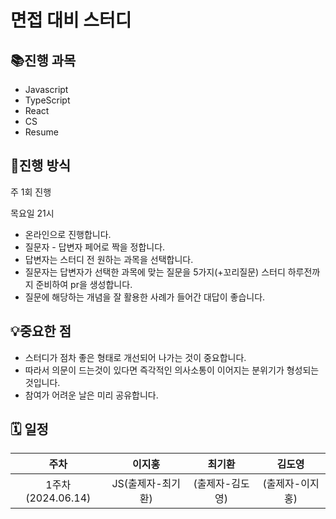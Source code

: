 # 면접 대비 스터디

## 📚진행 과목
* Javascript
* TypeScript
* React
* CS
* Resume

## 📍진행 방식
주 1회 진행

목요일 21시
- 온라인으로 진행합니다. 
- 질문자 - 답변자 페어로 짝을 정합니다.
- 답변자는 스터디 전 원하는 과목을 선택합니다.
- 질문자는 답변자가 선택한 과목에 맞는 질문을 5가지(+꼬리질문) 스터디 하루전까지 준비하여 pr을 생성합니다. 
- 질문에 해당하는 개념을 잘 활용한 사례가 들어간 대답이 좋습니다. 

## 💡중요한 점
- 스터디가 점차 좋은 형태로 개선되어 나가는 것이 중요합니다.
- 따라서 의문이 드는것이 있다면 즉각적인 의사소통이 이어지는 분위기가 형성되는 것입니다.
- 참여가 어려운 날은 미리 공유합니다.


## 🗓️ 일정
  
주차 | 이지홍 | 최기환 | 김도영 
:--: | :--: | :--: | :--: |
1주차(2024.06.14) | JS(출제자-최기환) | (출제자-김도영) | (출제자-이지홍) |
